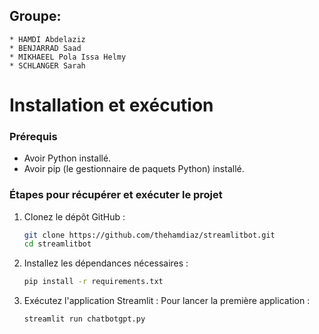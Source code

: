 ## Groupe:
    * HAMDI Abdelaziz
    * BENJARRAD Saad
    * MIKHAEEL Pola Issa Helmy  
    * SCHLANGER Sarah



# Installation et exécution

### Prérequis
- Avoir Python installé.
- Avoir pip (le gestionnaire de paquets Python) installé.

### Étapes pour récupérer et exécuter le projet
1. Clonez le dépôt GitHub :
   ```bash
   git clone https://github.com/thehamdiaz/streamlitbot.git
   cd streamlitbot
   ```

2. Installez les dépendances nécessaires :
   ```bash
   pip install -r requirements.txt
   ```

3. Exécutez l'application Streamlit :
   Pour lancer la première application :
   ```bash
   streamlit run chatbotgpt.py
   ```